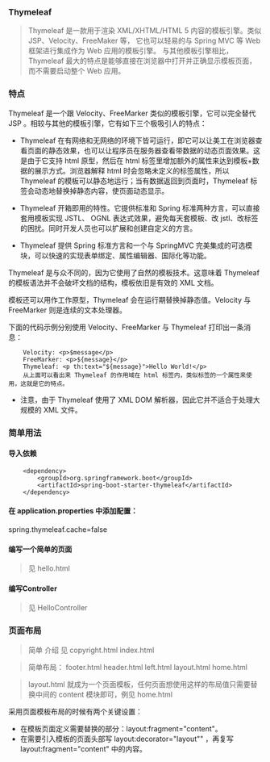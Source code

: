 ### Thymeleaf
> Thymeleaf 是一款用于渲染 XML/XHTML/HTML 5 内容的模板引擎。类似 JSP、Velocity、FreeMaker 等，
它也可以轻易的与 Spring MVC 等 Web 框架进行集成作为 Web 应用的模板引擎。
与其他模板引擎相比，Thymeleaf 最大的特点是能够直接在浏览器中打开并正确显示模板页面，而不需要启动整个 Web 应用。

### 特点

Thymeleaf 是一个跟 Velocity、FreeMarker 类似的模板引擎，它可以完全替代 JSP 。相较与其他的模板引擎，它有如下三个极吸引人的特点：

- Thymeleaf 在有网络和无网络的环境下皆可运行，即它可以让美工在浏览器查看页面的静态效果，也可以让程序员在服务器查看带数据的动态页面效果。这是由于它支持 html 原型，然后在 html 标签里增加额外的属性来达到模板+数据的展示方式。浏览器解释 html 时会忽略未定义的标签属性，所以 Thymeleaf 的模板可以静态地运行；当有数据返回到页面时，Thymeleaf 标签会动态地替换掉静态内容，使页面动态显示。

- Thymeleaf 开箱即用的特性。它提供标准和 Spring 标准两种方言，可以直接套用模板实现 JSTL、 OGNL 表达式效果，避免每天套模板、改 jstl、改标签的困扰。同时开发人员也可以扩展和创建自定义的方言。

- Thymeleaf 提供 Spring 标准方言和一个与 SpringMVC 完美集成的可选模块，可以快速的实现表单绑定、属性编辑器、国际化等功能。

Thymeleaf 是与众不同的，因为它使用了自然的模板技术。这意味着 Thymeleaf 的模板语法并不会破坏文档的结构，模板依旧是有效的 XML 文档。

模板还可以用作工作原型，Thymeleaf 会在运行期替换掉静态值。Velocity 与 FreeMarker 则是连续的文本处理器。

下面的代码示例分别使用 Velocity、FreeMarker 与 Thymeleaf 打印出一条消息：

        Velocity: <p>$message</p>
        FreeMarker: <p>${message}</p>
        Thymeleaf: <p th:text="${message}">Hello World!</p>
        从上面可以看出来 Thymeleaf 的作用域在 html 标签内，类似标签的一个属性来使用，这就是它的特点。

- 注意，由于 Thymeleaf 使用了 XML DOM 解析器，因此它并不适合于处理大规模的 XML 文件。


### 简单用法

#### 导入依赖

        <dependency>
            <groupId>org.springframework.boot</groupId>
            <artifactId>spring-boot-starter-thymeleaf</artifactId>
        </dependency>

#### 在 application.properties 中添加配置：

spring.thymeleaf.cache=false

#### 编写一个简单的页面 
> 见 hello.html

#### 编写Controller 
> 见 HelloController

### 页面布局

> 简单 介绍 见 copyright.html  index.html 

> 简单布局： footer.html header.html  left.html layout.html home.html

> layout.html 就成为一个页面模板，任何页面想使用这样的布局值只需要替换中间的 content 模块即可，例见 home.html

采用页面模板布局的时候有两个关键设置：

- 在模板页面定义需要替换的部分：layout:fragment="content"。
- 在需要引入模板的页面头部写 layout:decorator="layout"" ，再复写 layout:fragment="content" 中的内容。